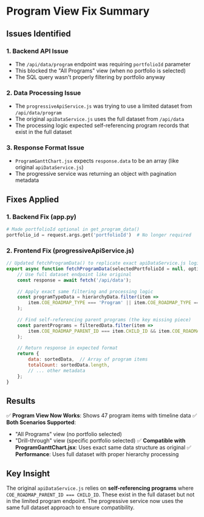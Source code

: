 # Program View Fix Summary

## Issues Identified

### 1. **Backend API Issue**
- The `/api/data/program` endpoint was requiring `portfolioId` parameter
- This blocked the "All Programs" view (when no portfolio is selected)
- The SQL query wasn't properly filtering by portfolio anyway

### 2. **Data Processing Issue**
- The `progressiveApiService.js` was trying to use a limited dataset from `/api/data/program`
- The original `apiDataService.js` uses the full dataset from `/api/data` 
- The processing logic expected self-referencing program records that exist in the full dataset

### 3. **Response Format Issue**
- `ProgramGanttChart.jsx` expects `response.data` to be an array (like original `apiDataService.js`)
- The progressive service was returning an object with pagination metadata

## Fixes Applied

### 1. **Backend Fix (app.py)**
```python
# Made portfolioId optional in get_program_data()
portfolio_id = request.args.get('portfolioId')  # No longer required
```

### 2. **Frontend Fix (progressiveApiService.js)**
```javascript
// Updated fetchProgramData() to replicate exact apiDataService.js logic
export async function fetchProgramData(selectedPortfolioId = null, options = {}) {
    // Use full dataset endpoint like original
    const response = await fetch('/api/data');
    
    // Apply exact same filtering and processing logic
    const programTypeData = hierarchyData.filter(item => 
        item.COE_ROADMAP_TYPE === 'Program' || item.COE_ROADMAP_TYPE === 'SubProgram'
    );
    
    // Find self-referencing parent programs (the key missing piece)
    const parentPrograms = filteredData.filter(item => 
        item.COE_ROADMAP_PARENT_ID === item.CHILD_ID && item.COE_ROADMAP_TYPE === 'Program'
    );
    
    // Return response in expected format
    return {
        data: sortedData,  // Array of program items
        totalCount: sortedData.length,
        // ... other metadata
    };
}
```

## Results

✅ **Program View Now Works**: Shows 47 program items with timeline data
✅ **Both Scenarios Supported**: 
   - "All Programs" view (no portfolio selected)
   - "Drill-through" view (specific portfolio selected)
✅ **Compatible with ProgramGanttChart.jsx**: Uses exact same data structure as original
✅ **Performance**: Uses full dataset with proper hierarchy processing

## Key Insight

The original `apiDataService.js` relies on **self-referencing programs** where `COE_ROADMAP_PARENT_ID === CHILD_ID`. These exist in the full dataset but not in the limited program endpoint. The progressive service now uses the same full dataset approach to ensure compatibility.
